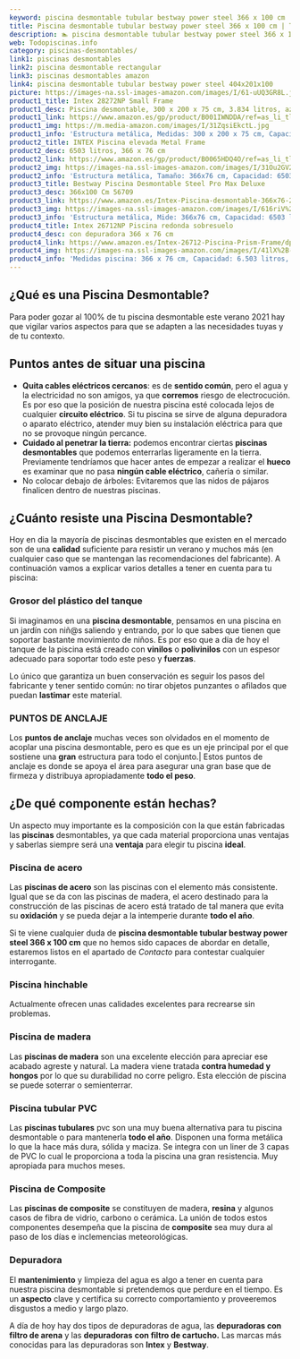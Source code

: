 ```yaml
---
keyword: piscina desmontable tubular bestway power steel 366 x 100 cm
title: Piscina desmontable tubular bestway power steel 366 x 100 cm | Todopiscinas.info
description: 🏊 piscina desmontable tubular bestway power steel 366 x 100 cm Ideales para este verano 2021. Aquí puedes comprar piscina desmontable tubular bestway power steel 366 x 100 cm y comparar con otras similares. No dejes escapar piscina desmontable tubular bestway power steel 366 x 100 cm a un precio realmente tentador.
web: Todopiscinas.info
category: piscinas-desmontables/
link1: piscinas desmontables
link2: piscina desmontable rectangular
link3: piscinas desmontables amazon
link4: piscina desmontable tubular bestway power steel 404x201x100
picture: https://images-na.ssl-images-amazon.com/images/I/61-uUQ3GR8L.jpg
product1_title: Intex 28272NP Small Frame
product1_desc: Piscina desmontable, 300 x 200 x 75 cm, 3.834 litros, azul
product1_link: https://www.amazon.es/gp/product/B001IWNDDA/ref=as_li_tl?ie=UTF8&camp=3638&creative=24630&creativeASIN=B001IWNDDA&linkCode=as2&tag=todopiscinas0e-21&linkId=25b9d647487c889cb6ef56ed63f50ca1
product1_img: https://m.media-amazon.com/images/I/31ZqsiEkctL.jpg
product1_info: 'Estructura metálica, Medidas: 300 x 200 x 75 cm, Capacidad: 3.834 litros, Para 6 personas (+ 6 años), Fácil montaje, Forma rectangular'
product2_title: INTEX Piscina elevada Metal Frame
product2_desc: 6503 litros, 366 x 76 cm
product2_link: https://www.amazon.es/gp/product/B0065HDQ4O/ref=as_li_tl?ie=UTF8&camp=3638&creative=24630&creativeASIN=B0065HDQ4O&linkCode=as2&tag=todopiscinas0e-21&linkId=ed2430e3ba564d3527ee103df33ed7b3
product2_img: https://images-na.ssl-images-amazon.com/images/I/31Ou2GV2SAL.jpg
product2_info: 'Estructura metálica, Tamaño: 366x76 cm, Capacidad: 6503 litros, Forma circular, De 4 a 7 personas (+6 años)'
product3_title: Bestway Piscina Desmontable Steel Pro Max Deluxe
product3_desc: 366x100 Cm 56709
product3_link: https://www.amazon.es/Intex-Piscina-desmontable-366x76-28210NP/dp/B0065HDQ4O?__mk_es_ES=%C3%85M%C3%85%C5%BD%C3%95%C3%91&crid=25UQGV9HG2INI&dchild=1&keywords=piscinas+desmontables&qid=1615854176&sprefix=piscinas+dem%2Caps%2C201&sr=8-5&linkCode=ll1&tag=todopiscinas0e-21&linkId=34f200977c6cbaab1f3f4d9ac0e64755&language=es_ES&ref_=as_li_ss_tl
product3_img: https://images-na.ssl-images-amazon.com/images/I/616riV%2BiY3L.jpg
product3_info: 'Estructura metálica, Mide: 366x76 cm, Capacidad: 6503 litros, De 4 a 7 personas mayores de 6 años, Forma circular, Tecnología Super-Tough'
product4_title: Intex 26712NP Piscina redonda sobresuelo
product4_desc: con depuradora 366 x 76 cm
product4_link: https://www.amazon.es/Intex-26712-Piscina-Prism-Frame/dp/B07FB823GL?__mk_es_ES=%C3%85M%C3%85%C5%BD%C3%95%C3%91&dchild=1&keywords=piscinas+desmontables+con+depuradora&qid=1615936418&sr=8-5&linkCode=ll1&tag=todopiscinas0e-21&linkId=d98699de7830cd471766fa1daa36de34&language=es_ES&ref_=as_li_ss_tl
product4_img: https://images-na.ssl-images-amazon.com/images/I/41lX%2B-YpibL.jpg
product4_info: 'Medidas piscina: 366 x 76 cm, Capacidad: 6.503 litros, Incluye depuradora de cartucha A, Lona resistente triple capa'
---
```


## ¿Qué es una Piscina Desmontable?



Para poder gozar al 100% de tu piscina desmontable este verano 2021 hay que vigilar varios aspectos para que se adapten a las necesidades tuyas y de tu contexto.


## Puntos antes de situar una piscina



*   **Quita cables eléctricos cercanos**: es de **sentido común**, pero el agua y la electricidad no son amigos, ya que **corremos** riesgo de electrocución. Es por eso que la posición de nuestra piscina esté colocada lejos de cualquier **circuito eléctrico**. Si tu piscina se sirve de alguna depuradora o aparato eléctrico, atender muy bien su instalación eléctrica para que no se provoque ningún percance.
*   **Cuidado al penetrar la tierra:** podemos encontrar ciertas **piscinas desmontables** que podemos enterrarlas ligeramente en la tierra. Previamente tendríamos que hacer antes de empezar a realizar el **hueco** es examinar que no pasa **ningún cable eléctrico**, cañería o similar.
*   No colocar debajo de árboles: Evitaremos que las nidos de pájaros finalicen dentro de nuestras piscinas.


## ¿Cuánto resiste una Piscina Desmontable?

Hoy en dia la mayoría de piscinas desmontables que existen en el mercado son de una **calidad** suficiente para resistir un verano y muchos más (en cualquier caso que se mantengan las recomendaciones del fabricante). A continuación vamos a explicar varios detalles a tener en cuenta para tu piscina:


### Grosor del plástico del tanque

Si imaginamos en una **piscina desmontable**, pensamos en una piscina en un jardín con niñ@s saliendo y entrando, por lo que sabes que tienen que soportar bastante movimiento de niños. Es por eso que a día de hoy el tanque de la piscina está creado con **vinilos** o **polivinilos** con un espesor adecuado para soportar todo este peso y **fuerzas**.

Lo único que garantiza un	 buen conservación es seguir los pasos del fabricante y tener sentido común: no tirar objetos punzantes o afilados que puedan **lastimar** este material.


### PUNTOS DE ANCLAJE

Los **puntos de anclaje** muchas veces son olvidados en el momento de acoplar una piscina desmontable, pero  es que es un eje principal por el que sostiene una **gran** estructura para todo el conjunto.| Estos puntos de anclaje es donde se apoya el área para asegurar una gran base que de firmeza y distribuya apropiadamente **todo el peso**.

<external-banner></external-banner>


<brand-panel :title=product1_title :desc=product1_desc :img=product1_img :link=product1_link></brand-panel>

<stats-list :link1=link1 :link2=link2 :link3=link3 :link4=link4 :category=category></stats-list>


## ¿De qué componente están hechas?

Un aspecto muy importante es la composición con la que están fabricadas las **piscinas** desmontables, ya que cada material proporciona unas ventajas y saberlas siempre será una **ventaja** para elegir tu piscina **ideal**.


### Piscina de acero

Las **piscinas de acero** son las piscinas con el elemento más consistente. Igual que se da con las piscinas de madera, el acero destinado para la construcción de las piscinas de acero está tratado de tal manera que evita su **oxidación** y se pueda dejar a la intemperie durante **todo el año**.

Si te viene cualquier duda de **piscina desmontable tubular bestway power steel 366 x 100 cm** que no hemos sido capaces de abordar en detalle, estaremos listos en el apartado de _Contacto_ para contestar cualquier interrogante.


### Piscina hinchable

 Actualmente ofrecen unas calidades excelentes para recrearse sin problemas.


### Piscina de madera

Las **piscinas de madera** son una excelente elección para apreciar ese acabado agreste y natural. La madera viene tratada **contra humedad y hongos** por lo que su durabilidad no corre peligro. Esta elección de piscina se puede soterrar o semienterrar.


### Piscina tubular PVC

Las **piscinas tubulares** pvc son una muy buena alternativa para tu piscina desmontable o para mantenerla **todo el año**. Disponen una forma metálica lo que la hace más dura, sólida y maciza. Se integra con un liner de 3 capas de PVC lo cual le proporciona a toda la piscina una gran resistencia. Muy apropiada para muchos meses.


### Piscina de Composite

Las **piscinas de composite** se constituyen de madera, **resina** y algunos casos de fibra de vidrio, carbono o cerámica. La unión de todos estos componentes desempeña que la piscina de **composite** sea muy dura al paso de los días e inclemencias meteorológicas.


### Depuradora

El **mantenimiento** y limpieza del agua es algo a tener en cuenta para nuestra piscina desmontable si pretendemos que perdure en el tiempo. Es un **aspecto** clave y certifica su correcto comportamiento y proveeremos disgustos a medio y largo plazo.

A día de hoy hay dos tipos de depuradoras de agua, las **depuradoras con filtro de arena** y  las **depuradoras** **con filtro de cartucho.** Las marcas más conocidas para las depuradoras son **Intex** y **Bestway**.